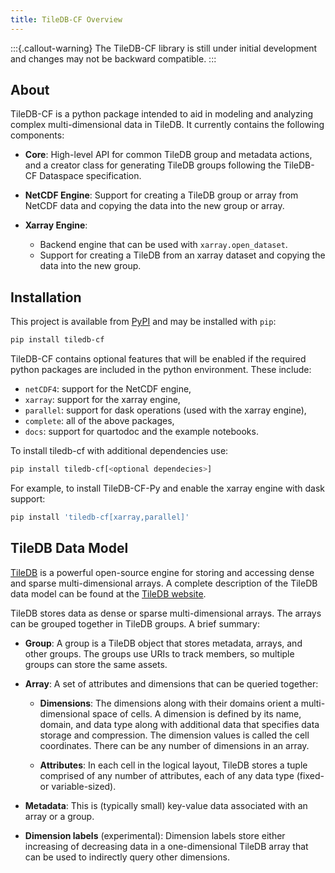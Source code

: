 ```yaml
---
title: TileDB-CF Overview
---
```


:::{.callout-warning}
The TileDB-CF library is still under initial development and changes may not be backward compatible.
:::

## About

TileDB-CF is a python package intended to aid in modeling and analyzing complex multi-dimensional data in TileDB. It currently contains the following components:

* **Core**: High-level API for common TileDB group and metadata actions, and a creator class for generating TileDB groups following the TileDB-CF Dataspace specification.

* **NetCDF Engine**: Support for creating a TileDB group or array from NetCDF data and copying the data into the new group or array.

* **Xarray Engine**:

  - Backend engine that can be used with `xarray.open_dataset`.
  - Support for creating a TileDB from an xarray dataset and copying the data into the new group.


## Installation

This project is available from [PyPI](https://pypi.org/project/tiledb-cf) and may be installed with `pip`:

```bash
pip install tiledb-cf
```

TileDB-CF contains optional features that will be enabled if the required python packages are included in the python environment. These include:

* `netCDF4`: support for the NetCDF engine,
* `xarray`: support for the xarray engine,
* `parallel`: support for dask operations (used with the xarray engine),
* `complete`: all of the above packages,
* `docs`: support for quartodoc and the example notebooks.

To install tiledb-cf with additional dependencies use:

```bash
pip install tiledb-cf[<optional dependecies>]
```

For example, to install TileDB-CF-Py and enable the xarray engine with dask support:

```bash
pip install 'tiledb-cf[xarray,parallel]'
```

## TileDB Data Model

[TileDB](https://github.com/TileDB-Inc/TileDB) is a powerful open-source engine for storing and accessing dense and sparse multi-dimensional arrays.  A complete description of the TileDB data model can be found at the [TileDB website](https://docs.tiledb.com).

TileDB stores data as dense or sparse multi-dimensional arrays. The arrays can be grouped together in TileDB groups. A brief summary:

* **Group**: A group is a TileDB object that stores metadata, arrays, and other groups. The groups use URIs to track members, so multiple groups can store the same assets.

* **Array**: A set of attributes and dimensions that can be queried together:

    * **Dimensions**: The dimensions along with their domains orient a multi-dimensional space of cells. A dimension is defined by its name, domain, and data type along with additional data that specifies data storage and compression. The dimension values is called the cell coordinates. There can be any number of dimensions in an array.

    * **Attributes**: In each cell in the logical layout, TileDB stores a tuple comprised of any number of attributes, each of any data type (fixed- or variable-sized).

* **Metadata**: This is (typically small) key-value data associated with an array or a group.

* **Dimension labels** (experimental): Dimension labels store either increasing of decreasing data in a one-dimensional TileDB array that can be used to indirectly query other dimensions.
